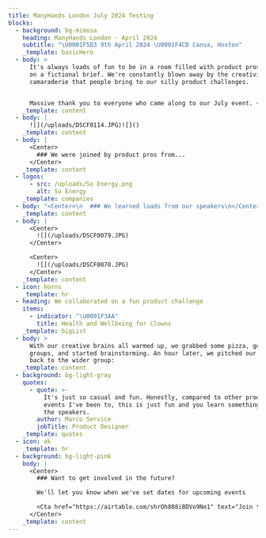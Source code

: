 ```yaml
---
title: ManyHands London July 2024 Testing
blocks:
  - background: bg-mimosa
    heading: ManyHands London - April 2024
    subtitle: "\U0001F5D3️ 9th April 2024 \U0001F4CD Canva, Hoxton"
    _template: basicHero
  - body: >
      It's always loads of fun to be in a room filled with product pros to work
      on a fictional brief. We're constantly blown away by the creativity and
      camaraderie that people bring to our silly product challenges.


      Massive thank you to everyone who came along to our July event. ☀️
    _template: content
  - body: |
      ![](/uploads/DSCF0114.JPG)![]()
    _template: content
  - body: |
      <Center>
        ### We were joined by product pros from...
      </Center>
    _template: content
  - logos:
      - src: /uploads/So Energy.png
        alt: So Energy
    _template: companies
  - body: "<Center>\n  ### We learned loads from our speakers\n</Center>\n\n<Center>\n  ![Luisa and Jane](</uploads/ManyHands April 2024 (1).png> \"Luisa and Jane\")\n</Center>\n\nLuisa, Product Manager at Flourish, gave an honest account of the challenges of\_deciding what to build.\n\nJane, Experience Strategist at Flagstone,\_gave us the tools to break down a problem into its rawest form with 'first principle thinking'\n"
    _template: content
  - body: |
      <Center>
        ![](/uploads/DSCF0079.JPG)
      </Center>

      <Center>
        ![](/uploads/DSCF0070.JPG)
      </Center>
    _template: content
  - icon: horns
    _template: hr
  - heading: We collaborated on a fun product challenge
    items:
      - indicator: "\U0001F3AA"
        title: Health and Wellbeing for Clowns
    _template: bigList
  - body: >
      With our creative brains all warmed up, we grabbed some pizza, got into
      groups, and started brainstorming. An hour later, we pitched our ideas
      back to the wider group:
    _template: content
  - background: bg-light-gray
    quotes:
      - quote: >-
          It's just so casual and fun. Honestly, compared to other product
          events I've been to, this is just fun and you learn something new with
          the speakers.
        author: Marco Service
        jobTitle: Product Designer
    _template: quotes
  - icon: ok
    _template: hr
  - background: bg-light-pink
    body: |
      <Center>
        ### Want to get involved in the future?

        We'll let you know when we've set dates for upcoming events

        <Cta href="https://airtable.com/shrOh808iBDVo9Ne1" text="Join the list" />
      </Center>
    _template: content
---
```


